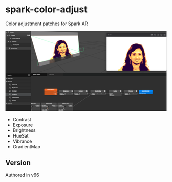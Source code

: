 # spark-color-adjust

Color adjustment patches for Spark AR

![screenshot](./screenshot.png)

- Contrast
- Exposure
- Brightness
- HueSat
- Vibrance
- GradientMap

## Version

Authored in v66
